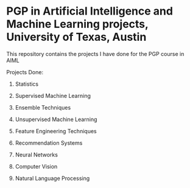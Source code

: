 # PGP in Artificial Intelligence and Machine Learning projects, University of Texas, Austin
This repository contains the projects I have done for the PGP course in AIML

Projects Done:

1. Statistics
2. Supervised Machine Learning

3. Ensemble Techniques 
4. Unsupervised Machine Learning
5. Feature Engineering Techniques
6. Recommendation Systems
7. Neural Networks
8. Computer Vision
9. Natural Language Processing

    

